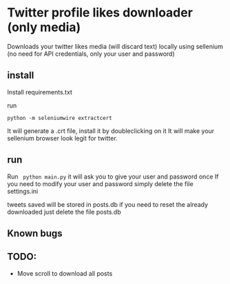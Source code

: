 # Twitter profile likes downloader (only media)

Downloads your twitter likes media (will discard text) locally using sellenium (no need for API credentials, only your user and password)

## install

Install requirements.txt

run 
```
python -m seleniumwire extractcert
```

It will generate a .crt file, install it by doubleclicking on it
It will make your sellenium browser look legit for twitter.

## run

Run ``` python main.py``` it will ask you to give your user and password once
If you need to modify your user and password simply delete the file settings.ini

tweets saved will be stored in posts.db if you need to reset the already downloaded just delete the file posts.db

## Known bugs


## TODO:

- Move scroll to download all posts
